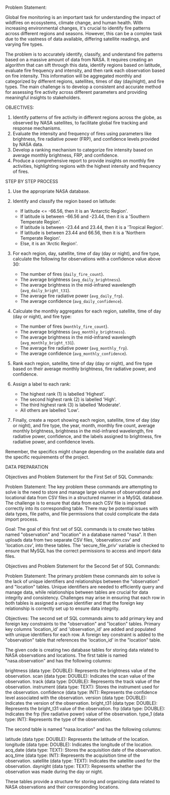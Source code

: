 Problem Statement:

Global fire monitoring is an important task for understanding the impact of wildfires on ecosystems, climate change, and human health. With increasing environmental changes, it's crucial to identify fire patterns across different regions and seasons. However, this can be a complex task due to the vastness of data available, differing satellite readings, and varying fire types.

The problem is to accurately identify, classify, and understand fire patterns based on a massive amount of data from NASA. It requires creating an algorithm that can sift through this data, identify regions based on latitude, evaluate fire frequency and intensity, and then rank each observation based on fire intensity. This information will be aggregated monthly and categorized by different regions, satellites, times of day (day/night), and fire types. The main challenge is to develop a consistent and accurate method for assessing fire activity across different parameters and providing meaningful insights to stakeholders.


OBJECTIVES:

1. Identify patterns of fire activity in different regions across the globe, as observed by NASA satellites, to facilitate global fire tracking and response mechanisms.
2. Evaluate the intensity and frequency of fires using parameters like brightness, fire radiative power (FRP), and confidence levels provided by NASA data.
3. Develop a ranking mechanism to categorize fire intensity based on average monthly brightness, FRP, and confidence.
4. Produce a comprehensive report to provide insights on monthly fire activities, highlighting regions with the highest intensity and frequency of fires.


STEP BY STEP PROCESS

1. Use the appropriate NASA database.

2. Identify and classify the region based on latitude:
   - If latitude <= -66.56, then it is an 'Antarctic Region'.
   - If latitude is between -66.56 and -23.44, then it is a 'Southern Temperate Region'.
   - If latitude is between -23.44 and 23.44, then it is a 'Tropical Region'.
   - If latitude is between 23.44 and 66.56, then it is a 'Northern Temperate Region'.
   - Else, it is an 'Arctic Region'.

3. For each region, day, satellite, time of day (day or night), and fire type, calculate the following for observations with a confidence value above 30:
   - The number of fires (`daily_fire_count`).
   - The average brightness (`avg_daily_brightness`).
   - The average brightness in the mid-infrared wavelength (`avg_daily_bright_t31`).
   - The average fire radiative power (`avg_daily_frp`).
   - The average confidence (`avg_daily_confidence`).

4. Calculate the monthly aggregates for each region, satellite, time of day (day or night), and fire type:
   - The number of fires (`monthly_fire_count`).
   - The average brightness (`avg_monthly_brightness`).
   - The average brightness in the mid-infrared wavelength (`avg_monthly_bright_t31`).
   - The average fire radiative power (`avg_monthly_frp`).
   - The average confidence (`avg_monthly_confidence`).

5. Rank each region, satellite, time of day (day or night), and fire type based on their average monthly brightness, fire radiative power, and confidence.

6. Assign a label to each rank:
   - The highest rank (1) is labelled 'Highest'.
   - The second highest rank (2) is labelled 'High'.
   - The third highest rank (3) is labelled 'Moderate'.
   - All others are labelled 'Low'.

7. Finally, create a report showing each region, satellite, time of day (day or night), and fire type, the year, month, monthly fire count, average monthly brightness, brightness in the mid-infrared wavelength, fire radiative power, confidence, and the labels assigned to brightness, fire radiative power, and confidence levels.

Remember, the specifics might change depending on the available data and the specific requirements of the project.


DATA PREPARATION

Objectives and Problem Statement for the First Set of SQL Commands:


Problem Statement: The key problem these commands are attempting to solve is the need to store and manage large volumes of observational and locational data from CSV files in a structured manner in a MySQL database. The challenge is to ensure that data from each CSV file is imported correctly into its corresponding table. There may be potential issues with data types, file paths, and file permissions that could complicate the data import process.

Goal: The goal of this first set of SQL commands is to create two tables named "observation" and "location" in a database named "nasa". It then uploads data from two separate CSV files, 'observation.csv' and 'location.csv', into these tables. The 'secure_file_priv' variable is checked to ensure that MySQL has the correct permissions to access and import data files.



Objectives and Problem Statement for the Second Set of SQL Commands:

Problem Statement: The primary problem these commands aim to solve is the lack of unique identifiers and relationships between the "observation" and "location" tables. Unique identifiers are needed to efficiently query and manage data, while relationships between tables are crucial for data integrity and consistency. Challenges may arise in ensuring that each row in both tables is assigned a unique identifier and that the foreign key relationship is correctly set up to ensure data integrity.

Objectives: The second set of SQL commands aims to add primary key and foreign key constraints to the "observation" and "location" tables. Primary key columns 'location_id' and 'observation_id' are added and populated with unique identifiers for each row. A foreign key constraint is added to the "observation" table that references the 'location_id' in the "location" table.



The given code is creating two database tables for storing data related to NASA observations and locations.
The first table is named "nasa.observation" and has the following columns:


brightness (data type: DOUBLE): Represents the brightness value of the observation.
scan (data type: DOUBLE): Indicates the scan value of the observation.
track (data type: DOUBLE): Represents the track value of the observation.
instrument (data type: TEXT): Stores the instrument used for the observation.
confidence (data type: INT): Represents the confidence level associated with the observation.
version (data type: DOUBLE): Indicates the version of the observation.
bright_t31 (data type: DOUBLE): Represents the bright_t31 value of the observation.
frp (data type: DOUBLE): Indicates the frp (fire radiative power) value of the observation.
type_1 (data type: INT): Represents the type of the observation.

The second table is named "nasa.location" and has the following columns:

latitude (data type: DOUBLE): Represents the latitude of the location.
longitude (data type: DOUBLE): Indicates the longitude of the location.
acq_date (data type: TEXT): Stores the acquisition date of the observation.
acq_time (data type: INT): Represents the acquisition time of the observation.
satellite (data type: TEXT): Indicates the satellite used for the observation.
daynight (data type: TEXT): Represents whether the observation was made during the day or night.


These tables provide a structure for storing and organizing data related to NASA observations and their corresponding locations.







